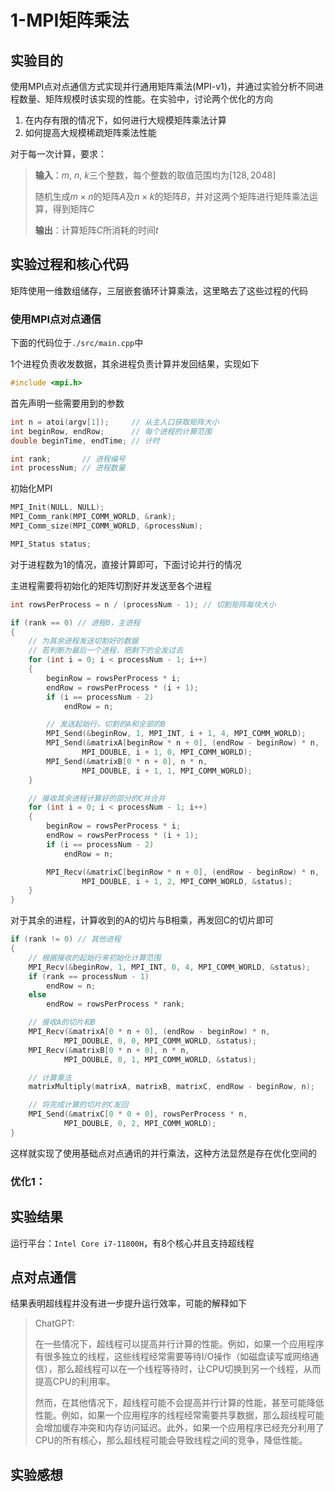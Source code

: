 # 1-MPI矩阵乘法

## 实验目的

使用MPI点对点通信方式实现并行通用矩阵乘法(MPI-v1)，并通过实验分析不同进程数量、矩阵规模时该实现的性能。在实验中，讨论两个优化的方向

1. 在内存有限的情况下，如何进行大规模矩阵乘法计算
2. 如何提高大规模稀疏矩阵乘法性能

对于每一次计算，要求：
> **输入**：$m,\ n,\ k$三个整数，每个整数的取值范围均为$[128, 2048]$
> 
> 随机生成$m\times n$的矩阵$A$及$n\times k$的矩阵$B$，并对这两个矩阵进行矩阵乘法运算，得到矩阵$C$
>
> **输出**：计算矩阵$C$所消耗的时间$t$

## 实验过程和核心代码

矩阵使用一维数组储存，三层嵌套循环计算乘法，这里略去了这些过程的代码

### 使用MPI点对点通信

下面的代码位于`./src/main.cpp`中

1个进程负责收发数据，其余进程负责计算并发回结果，实现如下

```C++
#include <mpi.h>
```

首先声明一些需要用到的参数

```C++
int n = atoi(argv[1]);     // 从主入口获取矩阵大小
int beginRow, endRow;      // 每个进程的计算范围
double beginTime, endTime; // 计时

int rank;       // 进程编号
int processNum; // 进程数量
```

初始化MPI

```C++
MPI_Init(NULL, NULL);
MPI_Comm_rank(MPI_COMM_WORLD, &rank);
MPI_Comm_size(MPI_COMM_WORLD, &processNum);

MPI_Status status;
```

对于进程数为1的情况，直接计算即可，下面讨论并行的情况

主进程需要将初始化的矩阵切割好并发送至各个进程

```C++
int rowsPerProcess = n / (processNum - 1); // 切割矩阵每块大小

if (rank == 0) // 进程0，主进程
{
    // 为其余进程发送切割好的数据
    // 若判断为最后一个进程，把剩下的全发过去
    for (int i = 0; i < processNum - 1; i++)
    {
        beginRow = rowsPerProcess * i;
        endRow = rowsPerProcess * (i + 1);
        if (i == processNum - 2)
            endRow = n;

        // 发送起始行，切割的A和全部的B
        MPI_Send(&beginRow, 1, MPI_INT, i + 1, 4, MPI_COMM_WORLD);
        MPI_Send(&matrixA[beginRow * n + 0], (endRow - beginRow) * n, 
                MPI_DOUBLE, i + 1, 0, MPI_COMM_WORLD);
        MPI_Send(&matrixB[0 * n + 0], n * n, 
                MPI_DOUBLE, i + 1, 1, MPI_COMM_WORLD);
    }

    // 接收其余进程计算好的部分的C并合并
    for (int i = 0; i < processNum - 1; i++)
    {
        beginRow = rowsPerProcess * i;
        endRow = rowsPerProcess * (i + 1);
        if (i == processNum - 2)
            endRow = n;

        MPI_Recv(&matrixC[beginRow * n + 0], (endRow - beginRow) * n, 
                MPI_DOUBLE, i + 1, 2, MPI_COMM_WORLD, &status);
    }
}
```

对于其余的进程，计算收到的A的切片与B相乘，再发回C的切片即可

```C++
if (rank != 0) // 其他进程
{   
    // 根据接收的起始行来初始化计算范围
    MPI_Recv(&beginRow, 1, MPI_INT, 0, 4, MPI_COMM_WORLD, &status);
    if (rank == processNum - 1)
        endRow = n;
    else
        endRow = rowsPerProcess * rank;

    // 接收A的切片和B
    MPI_Recv(&matrixA[0 * n + 0], (endRow - beginRow) * n, 
            MPI_DOUBLE, 0, 0, MPI_COMM_WORLD, &status);
    MPI_Recv(&matrixB[0 * n + 0], n * n, 
            MPI_DOUBLE, 0, 1, MPI_COMM_WORLD, &status);

    // 计算乘法
    matrixMultiply(matrixA, matrixB, matrixC, endRow - beginRow, n);

    // 将完成计算的切片的C发回
    MPI_Send(&matrixC[0 * 0 + 0], rowsPerProcess * n, 
            MPI_DOUBLE, 0, 2, MPI_COMM_WORLD);
}
```

这样就实现了使用基础点对点通讯的并行乘法，这种方法显然是存在优化空间的

### 优化1：

## 实验结果

运行平台：`Intel Core i7-11800H`，有8个核心并且支持超线程

## 点对点通信

结果表明超线程并没有进一步提升运行效率，可能的解释如下

> ChatGPT:
>
> 在一些情况下，超线程可以提高并行计算的性能。例如，如果一个应用程序有很多独立的线程，这些线程经常需要等待I/O操作（如磁盘读写或网络通信），那么超线程可以在一个线程等待时，让CPU切换到另一个线程，从而提高CPU的利用率。
>
> 然而，在其他情况下，超线程可能不会提高并行计算的性能，甚至可能降低性能。例如，如果一个应用程序的线程经常需要共享数据，那么超线程可能会增加缓存冲突和内存访问延迟。此外，如果一个应用程序已经充分利用了CPU的所有核心，那么超线程可能会导致线程之间的竞争，降低性能。

## 实验感想